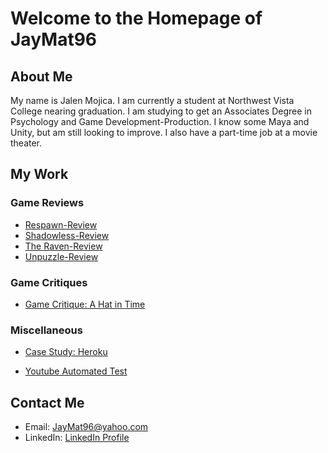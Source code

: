 # Welcome to the Homepage of JayMat96
 
 
 
## About Me

My name is Jalen Mojica. I am currently a student at Northwest Vista College nearing graduation. I am studying to get an Associates Degree in Psychology and Game Development-Production. I know some Maya and Unity, but am still looking to improve. I also have a part-time job at a movie theater.

## My Work

### Game Reviews

* [Respawn-Review](https://github.com/JayMat96/Respawn-Review)
* [Shadowless-Review](https://github.com/JayMat96/Shadowless-Review)
* [The Raven-Review](https://github.com/JayMat96/The-Raven-Review)
* [Unpuzzle-Review](https://github.com/JayMat96/Unpuzzle-Review)

### Game Critiques
* [Game Critique: A Hat in Time](https://github.com/JayMat96/Game-Critique)

### Miscellaneous
* [Case Study: Heroku](https://github.com/JayMat96/JayMat96.github.io/blob/master/Case%20Study:%20Heroku.md)

* [Youtube Automated Test](https://github.com/JayMat96/Youtube-Automated-Selenium-Test/blob/master/README.md)
## Contact Me

* Email: JayMat96@yahoo.com
* LinkedIn: [LinkedIn Profile](https://www.linkedin.com/in/jalen-mojica-948753125/)
